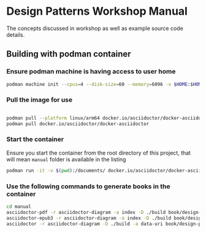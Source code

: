 # Design Patterns Workshop Manual

The concepts discussed in workshop as well as example source code details.

## Building with podman container

### Ensure podman machine is having access to user home

```bash
podman machine init --cpus=4 --disk-size=60 --memory=6096 -v $HOME:$HOME
```

### Pull the image for use

```bash

podman pull --platform linux/arm64 docker.io/asciidoctor/docker-asciidoctor # Apple M1 arm64
podman pull docker.io/asciidoctor/docker-asciidoctor
```

### Start the container

Ensure you start the container from the root directory of this project, that will mean `manual` folder is available in the listing

```bash
podman run -it -v $(pwd):/documents/ docker.io/asciidoctor/docker-asciidoctor
```

### Use the following commands to generate books in the container

```bash
cd manual
asciidoctor-pdf -r asciidoctor-diagram -a index -D ./build book/design-patterns-workshop.adoc 
asciidoctor-epub3 -r asciidoctor-diagram -a index -D ./build book/design-patterns-workshop.adoc 
asciidoctor -r asciidoctor-diagram -D ./build -a data-uri book/design-patterns-workshop.adoc 
```

